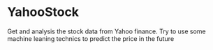 # YahooStock
Get and analysis the stock data from Yahoo finance. Try to use some machine leaning technics to predict the price in the future
